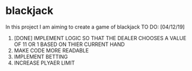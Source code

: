 # blackjack
In this project I am aiming to create a game of blackjack
TO DO: [04/12/19]
1. [DONE] IMPLEMENT LOGIC SO THAT THE DEALER CHOOSES A VALUE OF 11 OR 1 BASED ON THIER CURRENT HAND
2. MAKE CODE MORE READABLE 
3. IMPLEMENT BETTING 
4. INCREASE PLYAER LIMIT
